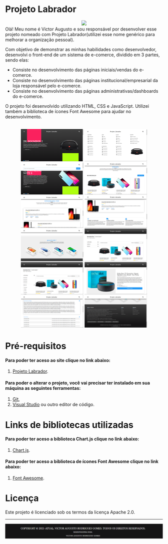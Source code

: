 # Projeto Labrador
<div align="center">
<img src="https://www.ufpb.br/dcx/contents/imagens/figuras/output_zvmmKf.gif/@@images/image.gif" width="400"/>
</div>
Olá! Meu nome é Victor Augusto e sou responsável por desenvolver esse projeto nomeado com Projeto Labrador(utilizei esse nome genérico para melhorar a organização pessoal).

Com objetivo de demonstrar as minhas habilidades como desenvolvedor, desenvolvi o front-end de um sistema de e-comerce, dividido em 3 partes, sendo elas:

 - Consiste no desenvolvimento das páginas iniciais/vendas do e-comerce.
 - Consiste no desenvolvimento das páginas institucional/empresarial da loja responsável pelo e-comerce.
 - Consiste no desenvolvimento das páginas administrativas/dashboards do e-comerce.

O projeto foi desenvolvido utilizando HTML, CSS e JavaScript. Utilizei também a biblioteca de ícones Font Awesome para ajudar no desenvolvimento.
</br>
</br>

<div align="center">
<img src="https://github.com/VictorAugustoRodriguesGomes/Projeto_Labrador/blob/main/Parte%201/img/base%20github/PL-P1-I1.png" width="200"/>
<img src="https://github.com/VictorAugustoRodriguesGomes/Projeto_Labrador/blob/main/Parte%201/img/base%20github/PL-P1-I7.png" width="200"/>
<img src="https://github.com/VictorAugustoRodriguesGomes/Projeto_Labrador/blob/main/Parte%201/img/base%20github/PL-P2-I8.png" width="200"/>
<img src="https://github.com/VictorAugustoRodriguesGomes/Projeto_Labrador/blob/main/Parte%201/img/base%20github/PL-P1-I2.png" width="200"/>
<img src="https://github.com/VictorAugustoRodriguesGomes/Projeto_Labrador/blob/main/Parte%201/img/base%20github/PL-P1-I3.png" width="200"/>
<img src="https://github.com/VictorAugustoRodriguesGomes/Projeto_Labrador/blob/main/Parte%201/img/base%20github/PL-P1-I4.png" width="200"/>
<img src="https://github.com/VictorAugustoRodriguesGomes/Projeto_Labrador/blob/main/Parte%201/img/base%20github/PL-P1-I5.png" width="200"/>
<img src="https://github.com/VictorAugustoRodriguesGomes/Projeto_Labrador/blob/main/Parte%201/img/base%20github/PL-P2-I1.png" width="200"/>
<img src="https://github.com/VictorAugustoRodriguesGomes/Projeto_Labrador/blob/main/Parte%201/img/base%20github/PL-P2-I2.png" width="200"/>
<img src="https://github.com/VictorAugustoRodriguesGomes/Projeto_Labrador/blob/main/Parte%201/img/base%20github/PL-P3-I1.png" width="200"/>
<img src="https://github.com/VictorAugustoRodriguesGomes/Projeto_Labrador/blob/main/Parte%201/img/base%20github/PL-P3-I2.png" width="200"/>
<img src="https://github.com/VictorAugustoRodriguesGomes/Projeto_Labrador/blob/main/Parte%201/img/base%20github/PL-P1-I6.png" width="200"/>

</div>

# Pré-requisitos
#### Para poder ter aceso ao site clique no link abaixo: 
1. [Projeto Labrador](https://projeto-labrador-parte-1.web.app/).
#### Para poder o alterar o projeto, você vai precisar ter instalado em sua máquina as seguintes ferramentas:
1. [Git](https://git-scm.com),
2. [Visual Studio](https://code.visualstudio.com/) ou outro editor de código.

# Links de bibliotecas utilizadas
#### Para poder ter aceso a biblioteca Chart.js clique no link abaixo:
1. [Chart.js](https://www.chartjs.org/).

#### Para poder ter aceso a biblioteca de ícones Font Awesome clique no link abaixo:
1. [Font Awesome](https://fontawesome.com/).

# Licença

Este projeto é licenciado sob os termos da licença Apache 2.0.

---------
<div align="center">
<img src="https://github.com/VictorAugustoRodriguesGomes/Projeto_Labrador/blob/main/Parte%201/img/base%20github/PL-P1-I8.png"/>
</div>
